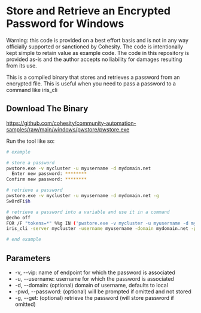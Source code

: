 # Store and Retrieve an Encrypted Password for Windows

Warning: this code is provided on a best effort basis and is not in any way officially supported or sanctioned by Cohesity. The code is intentionally kept simple to retain value as example code. The code in this repository is provided as-is and the author accepts no liability for damages resulting from its use.

This is a compiled binary that stores and retrieves a password from an encrypted file. This is useful when you need to pass a password to a command like iris_cli

## Download The Binary

<https://github.com/cohesity/community-automation-samples/raw/main/windows/pwstore/pwstore.exe>

Run the tool like so:

```bash
# example

# store a password
pwstore.exe -v mycluster -u myusername -d mydomain.net
  Enter new password: ********
Confirm new password: ********

# retrieve a password
pwstore.exe -v mycluster -u myusername -d mydomain.net -g
Sw0rdFi$h

# retrieve a password into a variable and use it in a command
@echo off
FOR /F "tokens=*" %%g IN ('pwstore.exe -v mycluster -u myusername -d mydomain.net -g') do (SET PWTEST=%%g) > null
iris_cli -server mycluster -username myusername -domain mydomain.net -password "%PWTEST%" cluster ls-gflags 2>null

# end example
```

## Parameters

* -v, --vip: name of endpoint for which the password is associated
* -u, --username: username for which the password is associated
* -d, --domain: (optional) domain of username, defaults to local
* -pwd, --password: (optional) will be prompted if omitted and not stored
* -g, --get: (optional) retrieve the password (will store password if omitted)
